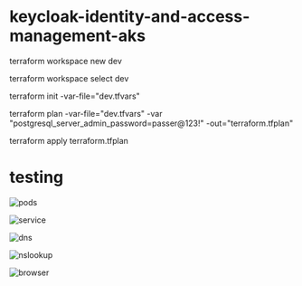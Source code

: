 # keycloak-identity-and-access-management-aks

terraform workspace new dev

terraform workspace select dev

terraform init -var-file="dev.tfvars"

terraform plan  -var-file="dev.tfvars" -var "postgresql_server_admin_password=passer@123!"  -out="terraform.tfplan"
  
terraform apply terraform.tfplan 



# testing

![pods](https://github.com/user-attachments/assets/854fd31d-c702-4e39-baa0-7a38f5f26594)

![service](https://github.com/user-attachments/assets/0dc0e0d4-9add-4f53-976d-be19ccde3832)

![dns](https://github.com/user-attachments/assets/a3443a4d-4fd4-43ca-8af2-fedc017835bd)

![nslookup](https://github.com/user-attachments/assets/c512e346-50d7-411a-8063-3592e4e3c34f)

![browser](https://github.com/user-attachments/assets/5fec895a-8dbf-4e6d-b8ab-0c639c58d38a)




